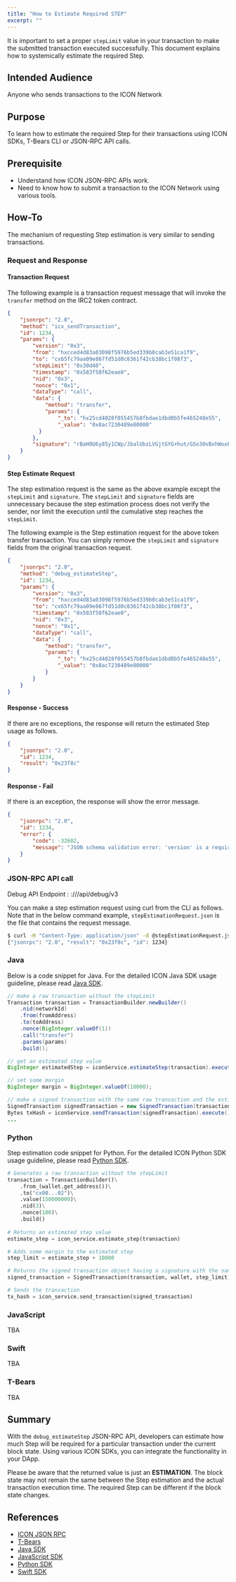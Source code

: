 ```yaml
---
title: "How to Estimate Required STEP"
excerpt: ""
---
```


It is important to set a proper `stepLimit` value in your transaction to make the submitted transaction executed successfully. 
This document explains how to systemically estimate the required Step.


## Intended Audience

Anyone who sends transactions to the ICON Network

## Purpose

To learn how to estimate the required Step for their transactions using ICON SDKs, T-Bears CLI or  JSON-RPC API calls.

## Prerequisite 

- Understand how ICON JSON-RPC APIs work.
- Need to know how to submit a transaction to the ICON Network using various tools.

## How-To

The mechanism of requesting Step estimation is very similar to sending transactions.

### Request and Response
#### Transaction Request

The following example is a transaction request message that will invoke the `transfer` method on the IRC2 token contract.

```json
{
    "jsonrpc": "2.0",
    "method": "icx_sendTransaction",
    "id": 1234,
    "params": {
        "version": "0x3",
        "from": "hxcced4d83a03098f5976b5ed339b0cab3e51ca1f9",
        "to": "cx65fc79aa09e867fd51d0c8361f42cb38bc1f08f3",
        "stepLimit": "0x30d40",
        "timestamp": "0x583f58f62eae0",
        "nid": "0x3",
        "nonce": "0x1",
        "dataType": "call",
        "data": {
            "method": "transfer",
            "params": {
                "_to": "hx25cd4028f055457b8fbdae1dbd8b5fe465248e55",
                "_value": "0x8ac7230489e80000"
          }
        },
        "signature": "rBaH0U6y85y1CWp/JbalUbzLVGjtGYG+hut/G5o30vBxhWoxPYtSYBQu6X0Tak1SdcnlZSCJL7DeOeKmI4y+5wE="
    }
}
```

#### Step Estimate Request

The step estimation request is the same as the above example except the `stepLimit` and `signature`.
The `stepLimit` and `signature` fields are unnecessary because the step estimation process does not verify the sender, nor limit the execution until the cumulative step reaches the `stepLimit`. 

The following example is the Step estimation request for the above token transfer transaction. You can simply remove the `stepLimit` and `signature` fields from the original transaction request.

```json
{
    "jsonrpc": "2.0",
    "method": "debug_estimateStep",
    "id": 1234,
    "params": {
        "version": "0x3",
        "from": "hxcced4d83a03098f5976b5ed339b0cab3e51ca1f9",
        "to": "cx65fc79aa09e867fd51d0c8361f42cb38bc1f08f3",
        "timestamp": "0x583f58f62eae0",
        "nid": "0x3",
        "nonce": "0x1",
        "dataType": "call",
        "data": {
            "method": "transfer",
            "params": {
                "_to": "hx25cd4028f055457b8fbdae1dbd8b5fe465248e55",
                "_value": "0x8ac7230489e80000"
            }
        }
    }
}
```

#### Response - Success

If there are no exceptions, the response will return the estimated Step usage as follows.

```json
{
    "jsonrpc": "2.0",
    "id": 1234,
    "result": "0x23f8c"
}
```

#### Response - Fail

If there is an exception, the response will show the error message.

```json
{
    "jsonrpc": "2.0",
    "id": 1234,
    "error": {
        "code": -32602,
        "message": "JSON schema validation error: 'version' is a required property"
    }
}
```

### JSON-RPC API call
Debug API Endpoint : <scheme>://<host>/api/debug/v3

You can make a step estimation request using curl from the CLI as follows. Note that in the below command example, `stepEstimationRequest.json` is the file that contains the request message. 
```bash
$ curl -H "Content-Type: application/json" -d @stepEstimationRequest.json https://bicon.net.solidwallet.io/api/debug/v3
{"jsonrpc": "2.0", "result": "0x23f8c", "id": 1234}
```

### Java 
Below is a code snippet for Java. For the detailed ICON Java SDK usage guideline, please read [Java SDK](doc:java-sdk). 
  
```java
// make a raw transaction without the stepLimit
Transaction transaction = TransactionBuilder.newBuilder()
    .nid(networkId)
    .from(fromAddress)
    .to(toAddress)
    .nonce(BigInteger.valueOf(1))
    .call("transfer")
    .params(params)
    .build();

// get an estimated step value
BigInteger estimatedStep = iconService.estimateStep(transaction).execute();

// set some margin
BigInteger margin = BigInteger.valueOf(10000);

// make a signed transaction with the same raw transaction and the estimated step
SignedTransaction signedTransaction = new SignedTransaction(transaction, wallet, estimatedStep.add(margin));
Bytes txHash = iconService.sendTransaction(signedTransaction).execute();
...
```

### Python 
Step estimation code snippet for Python. For the detailed ICON Python SDK usage guideline, please read [Python SDK](doc:python-sdk). 

```python
# Generates a raw transaction without the stepLimit
transaction = TransactionBuilder()\
    .from_(wallet.get_address())\
    .to("cx00...02")\
    .value(150000000)\
    .nid(3)\
    .nonce(100)\
    .build()
    
# Returns an estimated step value
estimate_step = icon_service.estimate_step(transaction)

# Adds some margin to the estimated step 
step_limit = estimate_step + 10000

# Returns the signed transaction object having a signature with the same raw transaction and the estimated step
signed_transaction = SignedTransaction(transaction, wallet, step_limit)

# Sends the transaction
tx_hash = icon_service.send_transaction(signed_transaction)
```


### JavaScript 

TBA

### Swift

TBA

### T-Bears 

TBA

## Summary

With the `debug_estimateStep` JSON-RPC API, developers can estimate how much Step will be required for a particular transaction under the current block state. Using various ICON SDKs, you can integrate the functionality in your DApp.

Please be aware that the returned value is just an **ESTIMATION**. 
The block state may not remain the same between the Step estimation and the actual transaction execution time. The required Step can be different if the block state changes.


## References

- [ICON JSON RPC](icon-json-rpc-v3#section-debug_estimatestep)
- [T-Bears]()
- [Java SDK]()
- [JavaScript SDK]()
- [Python SDK]()
- [Swift SDK]()

